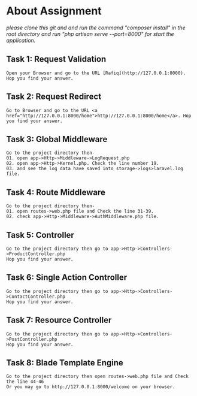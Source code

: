# About Assignment
*please clone this git and and run the command "composer install" in the root directory and run "php artisan serve --port=8000" for start the application.*

## Task 1: Request Validation
```
Open your Browser and go to the URL [Rafiq](http://127.0.0.1:8000).
Hop you find your answer.
```
## Task 2: Request Redirect
```
Go to Browser and go to the URL <a href="http://127.0.0.1:8000/home">http://127.0.0.1:8000/home</a>. Hop you find your answer.
```
## Task 3: Global Middleware
```
Go to the project directory then-
01. open app->Http->Middleware->LogRequest.php
02. open app->Http->Kernel.php. Check the line number 19.
03. and see the log data have saved into storage->logs>laravel.log file.
```
## Task 4: Route Middleware
```
Go to the project directory then-
01. open routes->web.php file and Check the line 31-39.
02. check app->Http->Middleware->AuthMiddleware.php file.
```
## Task 5: Controller
```
Go to the project directory then go to app->Http->Controllers->ProductController.php
Hop you find your answer.
```
## Task 6: Single Action Controller
```
Go to the project directory then go to app->Http->Controllers->ContactController.php
Hop you find your answer.
```
## Task 7: Resource Controller
```
Go to the project directory then go to app->Http->Controllers->PostController.php
Hop you find your answer.
```
## Task 8: Blade Template Engine
```
Go to the project directory then open routes->web.php file and Check the line 44-46
Or you may go to http://127.0.0.1:8000/welcome on your browser.
```
